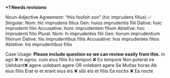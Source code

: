 **+1 Needs revisions**

Noun-Adjective Agreement: “this foolish son” (hic imprudens filius)  ✅
Singular: 
Nom: hic imprudens filius 
Gen: huius imprudentis filii 
Dative: huic imprudenti filio 
Accusative: hunc imprudentem filium 
Ablative: hoc imprudenti filio 
Plural: 
Nom: hi imprudentes filii 
Gen: horum imprudentium filiorum 
Dative: his imprudentibus filiis 
Accusative: hos imprudentes filios 
Ablative: his imprudentibus filiis 

Case Usage:  **Please include question so we can review easily from this.**
in agri  ❌ in agros. 
cum eius filiis 
Eo tempori  ❌ Eo tempore 
Non poterat ire 
Uelobant❌ agere uolebant agere OR volebant agere 
Se 
Multas horas 
Ab eius filiis 
Erat ei et erant eius eis ❌ sibi eis et filiis 
 Ea noctis ❌ Ea nocte 
